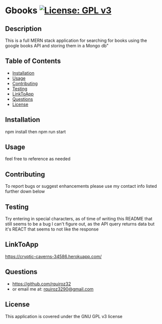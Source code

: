 # Gbooks         [![License: GPL v3](https://img.shields.io/badge/License-GPLv3-blue.svg)](https://www.gnu.org/licenses/gpl-3.0)
## Description
This is a full MERN stack application for searching for books using the google books API and storing them in a Mongo db"

## Table of Contents

* [Installation](#installation)
* [Usage](#usage)
* [Contributing](#Contributing)
* [Testing](#Testing)
* [LinkToApp](#LinkToApp)
* [Questions](#Questions)
* [License](#License)



## Installation
npm install then npm run start

## Usage
feel free to reference as needed

## Contributing
To report bugs or suggest enhancements please use my contact info listed further down below

## Testing

Try entering in special characters, as of time of writing this README that still seems to be a bug I can't figure out, as the API query returns data but it's REACT that seems to not like the response

## LinkToApp
https://cryptic-caverns-34586.herokuapp.com/

## Questions
* https://github.com/rquiroz32
* or email me at: rquiroz3290@gmail.com


## License
This application is covered under the GNU GPL v3 license 
